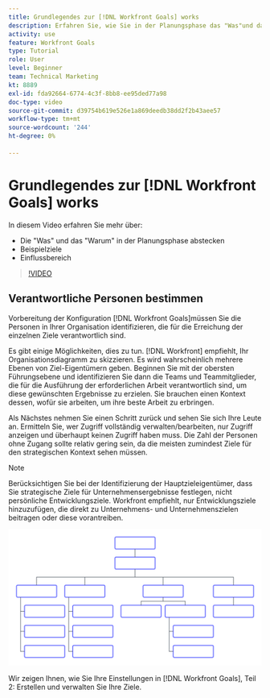 ```yaml
---
title: Grundlegendes zur [!DNL Workfront Goals] works
description: Erfahren Sie, wie Sie in der Planungsphase das "Was"und das "Warum"artikulieren, Beispielziele und Einflussbereich definieren.
activity: use
feature: Workfront Goals
type: Tutorial
role: User
level: Beginner
team: Technical Marketing
kt: 8889
exl-id: fda92664-6774-4c3f-8bb8-ee95ded77a98
doc-type: video
source-git-commit: d39754b619e526e1a869deedb38dd2f2b43aee57
workflow-type: tm+mt
source-wordcount: '244'
ht-degree: 0%

---
```


# Grundlegendes zur [!DNL Workfront Goals] works

In diesem Video erfahren Sie mehr über:

* Die &quot;Was&quot; und das &quot;Warum&quot; in der Planungsphase abstecken
* Beispielziele
* Einflussbereich

>[!VIDEO](https://video.tv.adobe.com/v/335183/?quality=12)

## Verantwortliche Personen bestimmen

Vorbereitung der Konfiguration [!DNL Workfront Goals]müssen Sie die Personen in Ihrer Organisation identifizieren, die für die Erreichung der einzelnen Ziele verantwortlich sind.

Es gibt einige Möglichkeiten, dies zu tun. [!DNL Workfront] empfiehlt, Ihr Organisationsdiagramm zu skizzieren. Es wird wahrscheinlich mehrere Ebenen von Ziel-Eigentümern geben. Beginnen Sie mit der obersten Führungsebene und identifizieren Sie dann die Teams und Teammitglieder, die für die Ausführung der erforderlichen Arbeit verantwortlich sind, um diese gewünschten Ergebnisse zu erzielen. Sie brauchen einen Kontext dessen, wofür sie arbeiten, um ihre beste Arbeit zu erbringen.

Als Nächstes nehmen Sie einen Schritt zurück und sehen Sie sich Ihre Leute an. Ermitteln Sie, wer Zugriff vollständig verwalten/bearbeiten, nur Zugriff anzeigen und überhaupt keinen Zugriff haben muss. Die Zahl der Personen ohne Zugang sollte relativ gering sein, da die meisten zumindest Ziele für den strategischen Kontext sehen müssen.

>[!NOTE]
>
>Berücksichtigen Sie bei der Identifizierung der Hauptzieleigentümer, dass Sie strategische Ziele für Unternehmensergebnisse festlegen, nicht persönliche Entwicklungsziele. Workfront empfiehlt, nur Entwicklungsziele hinzuzufügen, die direkt zu Unternehmens- und Unternehmenszielen beitragen oder diese vorantreiben.

![Leeres Organisationsdiagramm](assets/01-workfront-goals-blank-org-chart.png)

Wir zeigen Ihnen, wie Sie Ihre Einstellungen in [!DNL Workfront Goals], Teil 2: Erstellen und verwalten Sie Ihre Ziele.

<!--
URL for part 2 reference above
-->

